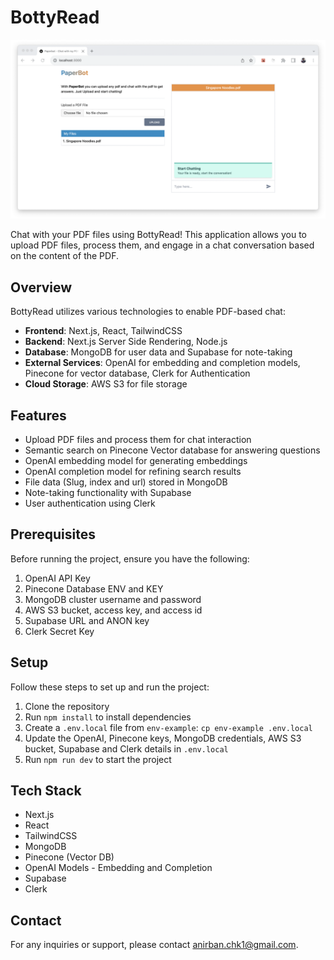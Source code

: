 # BottyRead

![demo](public/demo.png)

Chat with your PDF files using BottyRead! This application allows you to upload PDF files, process them, and engage in a chat conversation based on the content of the PDF.

## Overview

BottyRead utilizes various technologies to enable PDF-based chat:

- **Frontend**: Next.js, React, TailwindCSS
- **Backend**: Next.js Server Side Rendering, Node.js
- **Database**: MongoDB for user data and Supabase for note-taking
- **External Services**: OpenAI for embedding and completion models, Pinecone for vector database, Clerk for Authentication
- **Cloud Storage**: AWS S3 for file storage

## Features

- Upload PDF files and process them for chat interaction
- Semantic search on Pinecone Vector database for answering questions
- OpenAI embedding model for generating embeddings
- OpenAI completion model for refining search results
- File data (Slug, index and url) stored in MongoDB
- Note-taking functionality with Supabase
- User authentication using Clerk

## Prerequisites

Before running the project, ensure you have the following:

1. OpenAI API Key
2. Pinecone Database ENV and KEY
3. MongoDB cluster username and password
4. AWS S3 bucket, access key, and access id
5. Supabase URL and ANON key
6. Clerk Secret Key

## Setup

Follow these steps to set up and run the project:

1. Clone the repository
2. Run `npm install` to install dependencies
3. Create a `.env.local` file from `env-example`: `cp env-example .env.local`
4. Update the OpenAI, Pinecone keys, MongoDB credentials, AWS S3 bucket, Supabase and Clerk details in `.env.local`
5. Run `npm run dev` to start the project

## Tech Stack

- Next.js
- React
- TailwindCSS
- MongoDB
- Pinecone (Vector DB)
- OpenAI Models - Embedding and Completion
- Supabase
- Clerk

## Contact

For any inquiries or support, please contact anirban.chk1@gmail.com.
